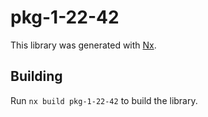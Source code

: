 # pkg-1-22-42

This library was generated with [Nx](https://nx.dev).

## Building

Run `nx build pkg-1-22-42` to build the library.
